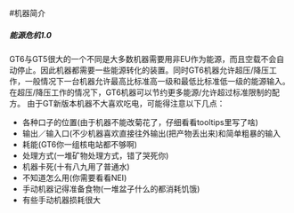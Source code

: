 #机器简介
##### 能源危机1.0
GT6与GT5很大的一个不同是大多数机器需要用非EU作为能源，而且空载不会自动停止。因此机器都需要一些能源转化的装置。同时GT6机器允许超压/降压工作，一般情况下一台机器允许最高比标准高一级和最低比标准低一级的能源输入。在超压/降压工作的情况下，GT6机器可以节约更多能源/允许超过标准限制的配方。
由于GT新版本机器不大喜欢吃电，可能得注意以下几点：
 - 各种口子的位置(由于机器不能改菊花了，仔细看看tooltips里写了啥)
 - 输出／输入口(不少机器喜欢直接往外输出(把产物丢出来)和简单粗暴的输入
 - 耗能(GT6你一组核电站都不够啊)
 - 处理方式(一堆矿物处理方式，错了哭死你)
 - 机器卡死(十有八九用了普通水)
 - 不知道怎么用(你需要看看NEI)
 - 手动机器记得准备食物(一堆盆子什么的都消耗饥饿)
 - 有些手动机器损耗很大
 
